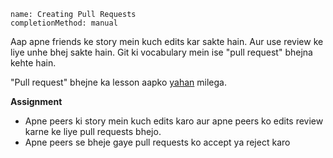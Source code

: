 ```ngMeta
name: Creating Pull Requests
completionMethod: manual
```

Aap apne friends ke story mein kuch edits kar sakte hain. Aur use review ke liye unhe bhej sakte hain.
Git ki vocabulary mein ise "pull request" bhejna kehte hain.

"Pull request" bhejne ka lesson aapko [yahan](https://yangsu.github.io/pull-request-tutorial/) milega.

**Assignment**

- Apne peers ki story mein kuch edits karo aur apne peers ko edits review karne ke liye pull requests bhejo.
- Apne peers se bheje gaye pull requests ko accept ya reject karo
